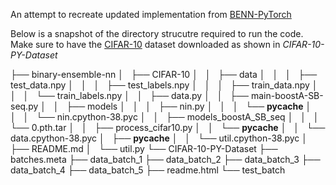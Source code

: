 An attempt to recreate updated implementation from [BENN-PyTorch](https://github.com/XinDongol/BENN-PyTorch/tree/master)

Below is a snapshot of the directory strucutre required to run the code. Make sure to have the [CIFAR-10](https://www.cs.toronto.edu/~kriz/cifar.html) dataset downloaded as shown in *CIFAR-10-PY-Dataset*

├── binary-ensemble-nn
│   ├── CIFAR-10
│   │   ├── data
│   │   │   ├── test_data.npy
│   │   │   ├── test_labels.npy
│   │   │   ├── train_data.npy
│   │   │   └── train_labels.npy
│   │   ├── data.py
│   │   ├── main-boostA-SB-seq.py
│   │   ├── models
│   │   │   ├── nin.py
│   │   │   └── __pycache__
│   │   │       └── nin.cpython-38.pyc
│   │   ├── models_boostA_SB_seq
│   │   │   └── 0.pth.tar
│   │   ├── process_cifar10.py
│   │   └── __pycache__
│   │       └── data.cpython-38.pyc
│   ├── __pycache__
│   │   └── util.cpython-38.pyc
│   ├── README.md
│   └── util.py
└── CIFAR-10-PY-Dataset
    ├── batches.meta
    ├── data_batch_1
    ├── data_batch_2
    ├── data_batch_3
    ├── data_batch_4
    ├── data_batch_5
    ├── readme.html
    └── test_batch


